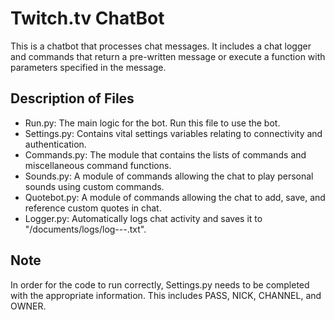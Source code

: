 # Twitch.tv ChatBot
This is a chatbot that processes chat messages. It includes a chat logger and commands that
return a pre-written message or execute a function with parameters specified in the message.

## Description of Files

* Run.py: 	     The main logic for the bot. Run this file to use the bot.
* Settings.py:	 Contains vital settings variables relating to connectivity and authentication.
* Commands.py:   The module that contains the lists of commands and miscellaneous command functions.
* Sounds.py:	   A module of commands allowing the chat to play personal sounds using custom commands.
* Quotebot.py:	 A module of commands allowing the chat to add, save, and reference custom quotes in chat.
* Logger.py:	   Automatically logs chat activity and saves it to "/documents/logs/log-<month>-<day>-<year>.txt".

## Note
In order for the code to run correctly, Settings.py needs to be completed with the appropriate information. This includes PASS, NICK, CHANNEL, and OWNER.
